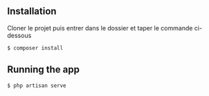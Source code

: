 ## Installation

Cloner le projet puis entrer dans le dossier et taper le commande ci-dessous

```bash
$ composer install
```

## Running the app

```bash
$ php artisan serve

```
